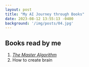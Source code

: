 ```yaml
---
layout: post
title: "My AI Journey through Books"
date: 2023-08-12 13:55:13 -0400
background: '/img/posts/04.jpg'
---
```



## Books read by me
1. [_The Master Algorithm_](https://www.amazon.in/Master-Algorithm-Ultimate-Learning-Machine/dp/0465065708)
2. How to create brain


